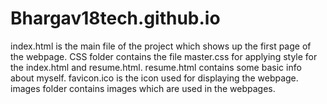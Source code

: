 # Bhargav18tech.github.io
index.html is the main file of the project which shows up the first page of the webpage.
CSS folder contains the file master.css for applying style for the index.html and resume.html.
resume.html contains some basic info about myself.
favicon.ico is the icon used for displaying the webpage.
images folder contains images which are used in the webpages.
